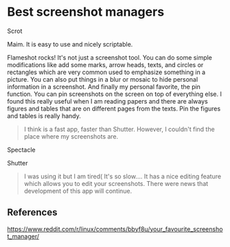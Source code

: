 # Best screenshot managers

Scrot

Maim. It is easy to use and nicely scriptable.

Flameshot rocks! It's not just a screenshot tool. You can do some simple modifications like add some marks, arrow heads, texts, and circles or rectangles which are very common used to emphasize something in a picture. You can also put things in a blur or mosaic to hide personal information in a screenshot. And finally my personal favorite, the pin function. You can pin screenshots on the screen on top of everything else. I found this really useful when I am reading papers and there are always figures and tables that are on different pages from the texts. Pin the figures and tables is really handy.

> I think is a fast app, faster than Shutter. However, I couldn't find the place where my screenshots are.

Spectacle

Shutter 

> I was using it but I am tired( It's so slow.... It has a nice editing feature which allows you to edit your screenshots. There were news that development of this app will continue.

## References

https://www.reddit.com/r/linux/comments/bbyf8u/your_favourite_screenshot_manager/

